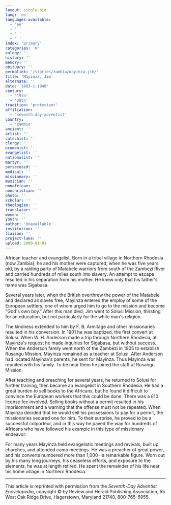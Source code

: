 ```yaml
---
layout: single-bio
lang: 'en'
languages-available:
  - 'en'
  - ' '
  - ' '
  - ' '
index: 'primary'
categories: 'm'
eulogy: ''
history: ''
memory: ''
obituary: ''
permalink: '/stories/zambia/mayinza-jim/'
title: 'Mayinza, Jim'
alternate: ''
date: '1883-c.1948'
century:
  - '19th'
  - '20th'
tradition: 'protestant'
affiliation:
  - 'seventh-day adventist'
country:
  - 'zambia'
ancient: ''
artist: ''
catechist: ''
clergy: ''
ecumenist: ''
evangelist: ''
nationalist: ''
martyr: ''
persecuted: ''
medical: ''
missionary: ''
musician: ''
nonafrican: ''
nonchristian: ''
photo: ''
scholar: ''
theologian: ''
translator: ''
women: ''
youth: ''
author: 'Unavailable'
institution: ''
liaison: ''
project-luke: ''
upload: 2000-01-01
---
```



African teacher and evangelist. Born in a tribal village in Northern Rhodesia (now Zambia), he and his mother were captured, when he was five years old, by a raiding party of Matabele warriors from south of the Zambezi River and carried hundreds of miles south into slavery. An attempt to escape resulted in his separation from his mother. He knew only that his father's name was Sigabasa.

Several years later, when the British overthrew the power of the Matabele and declared all slaves free, Mayinza entered the employ of some of the European settlers, one of whom urged him to go to the mission and become "God's own boy." After this man died, Jim went to Solusi Mission, thirsting for an education, but not particularly for the white man's religion.

The kindness extended to him by F. B. Armitage and other missionaries resulted in his conversion. In 1901 he was baptized, the first convert at Solusi. When W. H. Anderson made a trip through Northern Rhodesia, at Mayinza's request he made inquiries for Sigabasa, but without success. When the Anderson family went north of the Zambezi in 1905 to establish Rusangu Mission, Mayinza remained as a teacher at Solusi. After Anderson had located Mayinza's parents, he sent for Mayinza. Thus Mayinza was reunited with his family. To be near them he joined the staff at Rusangu Mission.

After teaching and preaching for several years, he returned to Solusi for further training,
then became an evangelist in Southern Rhodesia. He had a great burden to sell books to the Africans, but he found it difficult to convince the European workers that this could be done. There was a £10 license fee involved. Selling books without a permit resulted in his imprisonment and a warning that the offense must not be repeated. When Mayinza decided that he would sell his possessions to pay for a permit, the missionaries secured one for him. To their surprise, he proved to be a successful colporteur, and in this way he paved the way for hundreds of Africans who have followed his example in this type of missionary endeavor.

For many years Mayinza held evangelistic meetings and revivals, built up churches, and attended camp meetings. He was a preacher of great power, and his converts numbered more than 1,000--a remarkable figure. Worn out by his many long journeys, his ceaseless efforts, and exposure to the elements, he was at length retired. He spent the remainder of his life near his home village in Northern Rhodesia.



---

This article is reprinted with permission from the *Seventh-Day Adventist Encyclopedia*, copyright &copy; by Review and Herald Publishing Association, 55 West Oak Ridge Drive, Hagerstown, Maryland 21740, 800-765-6955.